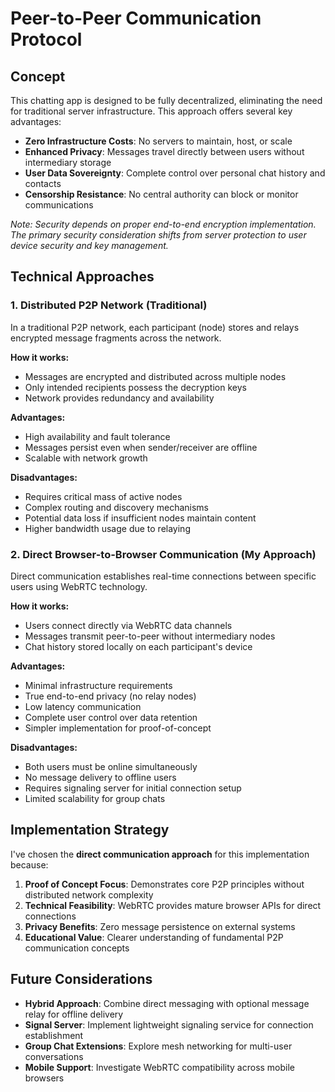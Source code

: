 # Peer-to-Peer Communication Protocol

## Concept

This chatting app is designed to be fully decentralized, eliminating the need for traditional server infrastructure. This approach offers several key advantages:

- **Zero Infrastructure Costs**: No servers to maintain, host, or scale
- **Enhanced Privacy**: Messages travel directly between users without intermediary storage
- **User Data Sovereignty**: Complete control over personal chat history and contacts
- **Censorship Resistance**: No central authority can block or monitor communications

*Note: Security depends on proper end-to-end encryption implementation. The primary security consideration shifts from server protection to user device security and key management.*

## Technical Approaches

### 1. Distributed P2P Network (Traditional)

In a traditional P2P network, each participant (node) stores and relays encrypted message fragments across the network.

**How it works:**

- Messages are encrypted and distributed across multiple nodes
- Only intended recipients possess the decryption keys
- Network provides redundancy and availability

**Advantages:**

- High availability and fault tolerance
- Messages persist even when sender/receiver are offline
- Scalable with network growth

**Disadvantages:**

- Requires critical mass of active nodes
- Complex routing and discovery mechanisms
- Potential data loss if insufficient nodes maintain content
- Higher bandwidth usage due to relaying

### 2. Direct Browser-to-Browser Communication (My Approach)

Direct communication establishes real-time connections between specific users using WebRTC technology.

**How it works:**

- Users connect directly via WebRTC data channels
- Messages transmit peer-to-peer without intermediary nodes
- Chat history stored locally on each participant's device

**Advantages:**

- Minimal infrastructure requirements
- True end-to-end privacy (no relay nodes)
- Low latency communication
- Complete user control over data retention
- Simpler implementation for proof-of-concept

**Disadvantages:**

- Both users must be online simultaneously
- No message delivery to offline users
- Requires signaling server for initial connection setup
- Limited scalability for group chats

## Implementation Strategy

I've chosen the **direct communication approach** for this implementation because:

1. **Proof of Concept Focus**: Demonstrates core P2P principles without distributed network complexity
2. **Technical Feasibility**: WebRTC provides mature browser APIs for direct connections
3. **Privacy Benefits**: Zero message persistence on external systems
4. **Educational Value**: Clearer understanding of fundamental P2P communication concepts

## Future Considerations

- **Hybrid Approach**: Combine direct messaging with optional message relay for offline delivery
- **Signal Server**: Implement lightweight signaling service for connection establishment
- **Group Chat Extensions**: Explore mesh networking for multi-user conversations
- **Mobile Support**: Investigate WebRTC compatibility across mobile browsers

